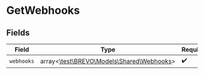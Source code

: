 # GetWebhooks


## Fields

| Field                                                                        | Type                                                                         | Required                                                                     | Description                                                                  |
| ---------------------------------------------------------------------------- | ---------------------------------------------------------------------------- | ---------------------------------------------------------------------------- | ---------------------------------------------------------------------------- |
| `webhooks`                                                                   | array<[\test\BREVO\Models\Shared\Webhooks](../../models/shared/Webhooks.md)> | :heavy_check_mark:                                                           | N/A                                                                          |